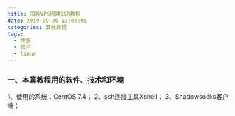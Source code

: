 ```yaml
---
title: 国外VPS搭建SSR教程
date: 2019-09-06 17:08:06
categories: 其他教程
tags: 
  - 博客
  - 技术
  - linux
---
```

### 一、本篇教程用的软件、技术和环境
1、使用的系统：CentOS 7.4；
2、ssh连接工具Xshell；
3、Shadowsocks客户端；

